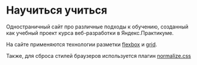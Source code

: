 # Научиться учиться

Одностраничный сайт про различные подходы к обучению, созданный как учебный проект курса веб-разработки в Яндекс.Практикуме.

На сайте применяются технологии разметки [flexbox](https://www.doka.guide/css/flexbox-guide/ "Гайд по flexbox на Доке") и [grid](https://www.doka.guide/css/grid-guide/ "Гайд по grid на Доке").

Также, для сброса стилей браузеров используется плагин [normalize.css](https://necolas.github.io/normalize.css/)
